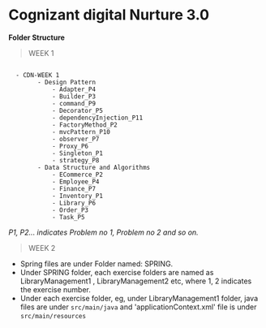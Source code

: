 # Cognizant digital Nurture 3.0

**Folder Structure**

> WEEK 1

```

  - CDN-WEEK 1
        - Design Pattern
            - Adapter_P4
            - Builder_P3
            - command_P9
            - Decorator_P5
            - dependencyInjection_P11
            - FactoryMethod_P2
            - mvcPattern_P10
            - observer_P7
            - Proxy_P6
            - Singleton_P1
            - strategy_P8
        - Data Structure and Algorithms
            - ECommerce_P2
            - Employee_P4
            - Finance_P7
            - Inventory_P1
            - Library_P6
            - Order_P3
            - Task_P5

```
_P1, P2... indicates Problem no 1, Problem no 2 and so on._

> WEEK 2

- Spring files are under Folder named: SPRING.
- Under SPRING folder, each exercise folders are named as LibraryManagement1 , LibraryManagement2 etc, where 1, 2 indicates the exercise number.
- Under each exercise folder, eg, under LibraryManagement1 folder, java files are under ```src/main/java``` and 'applicationContext.xml' file is under ```src/main/resources``` 

